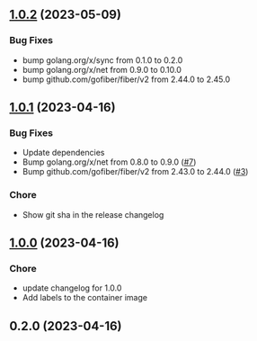 
<a name="1.0.2"></a>
## [1.0.2](https://github.com/tczekajlo/healthgroup/compare/1.0.1...1.0.2) (2023-05-09)

### Bug Fixes

* bump golang.org/x/sync from 0.1.0 to 0.2.0
* bump golang.org/x/net from 0.9.0 to 0.10.0
* bump github.com/gofiber/fiber/v2 from 2.44.0 to 2.45.0


<a name="1.0.1"></a>
## [1.0.1](https://github.com/tczekajlo/healthgroup/compare/1.0.0...1.0.1) (2023-04-16)

### Bug Fixes

* Update dependencies
* Bump golang.org/x/net from 0.8.0 to 0.9.0 ([#7](https://github.com/tczekajlo/healthgroup/issues/7))
* Bump github.com/gofiber/fiber/v2 from 2.43.0 to 2.44.0 ([#3](https://github.com/tczekajlo/healthgroup/issues/3))

### Chore

* Show git sha in the release changelog


<a name="1.0.0"></a>
## [1.0.0](https://github.com/tczekajlo/healthgroup/compare/0.2.0...1.0.0) (2023-04-16)

### Chore

* update changelog for 1.0.0
* Add labels to the container image


<a name="0.2.0"></a>
## 0.2.0 (2023-04-16)

